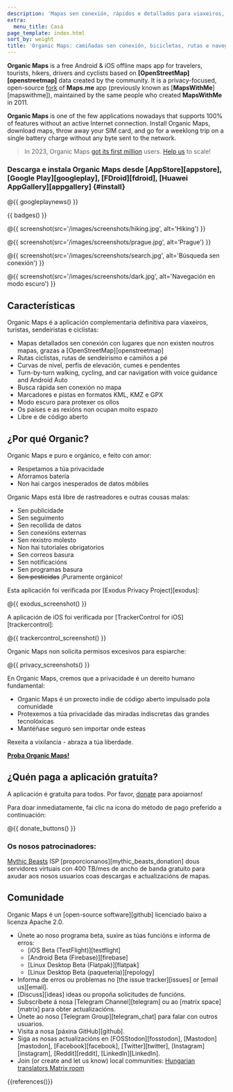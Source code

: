 ```yaml
---
description: 'Mapas sen conexión, rápidos e detallados para viaxeiros, turistas, condutores, sendeiristas e ciclistas creados polos fundadores de MapsWithMe (Maps.Me).'
extra:
  menu_title: Casa
page_template: index.html
sort_by: weight
title: 'Organic Maps: camiñadas sen conexión, bicicletas, rutas e navegación'
---
```


**Organic Maps** is a free Android & iOS offline maps app for travelers, tourists, hikers, drivers and cyclists based on **[OpenStreetMap][openstreetmap]** data created by the community.
It is a privacy-focused, open-source [fork][fork] of **Maps.me** app (previously known as [**MapsWithMe**][mapswithme]), maintained by the same people who created **MapsWithMe** in 2011.

**Organic Maps** is one of the few applications nowadays that supports 100% of features without an active Internet connection. Install Organic Maps, download maps, throw away your SIM card, and go for a weeklong trip on a single battery charge without any byte sent to the network.

> In 2023, Organic Maps [got its first million](@/news/2023-12-23/281/index.md) users. [Help us](@/donate/index.md) to scale!

### Descarga e instala Organic Maps desde [AppStore][appstore], [Google Play][googleplay], [FDroid][fdroid], [Huawei AppGallery][appgallery] {#install}

@{{ googleplaynews() }}

{{ badges() }}

@{{ screenshot(src='/images/screenshots/hiking.jpg', alt='Hiking') }}

@{{ screenshot(src='/images/screenshots/prague.jpg', alt='Prague') }}

@{{ screenshot(src='/images/screenshots/search.jpg', alt='Búsqueda sen
conexión') }}

@{{ screenshot(src='/images/screenshots/dark.jpg', alt='Navegación en modo
escuro') }}

## Características

Organic Maps é a aplicación complementaria definitiva para viaxeiros,
turistas, sendeiristas e ciclistas:

- Mapas detallados sen conexión con lugares que non existen noutros mapas,
  grazas a [OpenStreetMap][openstreetmap]
- Rutas ciclistas, rutas de sendeirismo e camiños a pé
- Curvas de nivel, perfís de elevación, cumes e pendentes
- Turn-by-turn walking, cycling, and car navigation with voice guidance and
  Android Auto
- Busca rápida sen conexión no mapa
- Marcadores e pistas en formatos KML, KMZ e GPX
- Modo escuro para protexer os ollos
- Os países e as rexións non ocupan moito espazo
- Libre e de código aberto

## ¿Por qué Organic?

Organic Maps e puro e orgánico, e feito con amor:

- Respetamos a túa privacidade
- Aforramos batería
- Non hai cargos inesperados de datos móbiles

Organic Maps está libre de rastreadores e outras cousas malas:

- Sen publicidade
- Sen seguimento
- Sen recollida de datos
- Sen conexións externas
- Sen rexistro molesto
- Non hai tutoriales obrigatorios
- Sen correos basura
- Sen notificacións
- Sen programas basura
- ~~Sen pesticidas~~ ¡Puramente orgánico!

Esta aplicación foi verificada por [Exodus Privacy Project][exodus]:

@{{ exodus_screenshot() }}

A aplicación de iOS foi verificada por [TrackerControl for
iOS][trackercontrol]:

@{{ trackercontrol_screenshot() }}

Organic Maps non solicita permisos excesivos para espiarche:

@{{ privacy_screenshots() }}

En Organic Maps, cremos que a privacidade é un dereito humano fundamental:

- Organic Maps é un proxecto indie de código aberto impulsado pola
  comunidade
- Protexemos a túa privacidade das miradas indiscretas das grandes
  tecnolóxicas
- Mantéñase seguro sen importar onde esteas

Rexeita a vixilancia - abraza a túa liberdade.

**[Proba Organic Maps!](#install)**

## ¿Quén paga a aplicación gratuíta?

A aplicación é gratuíta para todos. Por favor, [donate](@/donate/index.md)
para apoiarnos!

Para doar inmediatamente, fai clic na icona do método de pago preferido a
continuación:

@{{ donate_buttons() }}

### Os nosos patrocinadores:

[Mythic Beasts](https://www.mythic-beasts.com/) ISP
[proporcionanos][mythic_beasts_donation] dous servidores virtuais con 400
TB/mes de ancho de banda gratuíto para axudar aos nosos usuarios coas
descargas e actualizacións de mapas.

## Comunidade

Organic Maps é un [open-source software][github] licenciado baixo a licenza
Apache 2.0.

- Únete ao noso programa beta, suxire as túas funcións e informa de erros:
  * [iOS Beta (TestFlight)][testflight]
  * [Android Beta (Firebase)][firebase]
  * [Linux Desktop Beta (Flatpak)][flatpak]
  * [Linux Desktop Beta (paquetería)][repology]
- Informa de erros ou problemas no [the issue tracker][issues] or [email
  us][email].
- [Discuss][ideas] ideas ou propoña solicitudes de funcións.
- Subscríbete á nosa [Telegram Channel][telegram] ou ao [matrix
  space][matrix] para obter actualizacións.
- Únete ao noso [Telegram Group][telegram_chat] para falar con outros
  usuarios.
- Visita a nosa [páxina GitHub][github].
- Siga as nosas actualizacións en [FOSStodon][fosstodon],
  [Mastodon][mastodon], [Facebook][facebook], [Twitter][twitter],
  [Instagram][instagram], [Reddit][reddit], [LinkedIn][LinkedIn].
- Join (or create and let us know) local communities: [Hungarian translators
  Matrix room](https://matrix.to/#/#organicmapstranslate_hu:matrix.org)

[fork]: https://en.wikipedia.org/wiki/Fork_(desenvolvemento%20de%20software)

{{references()}}
